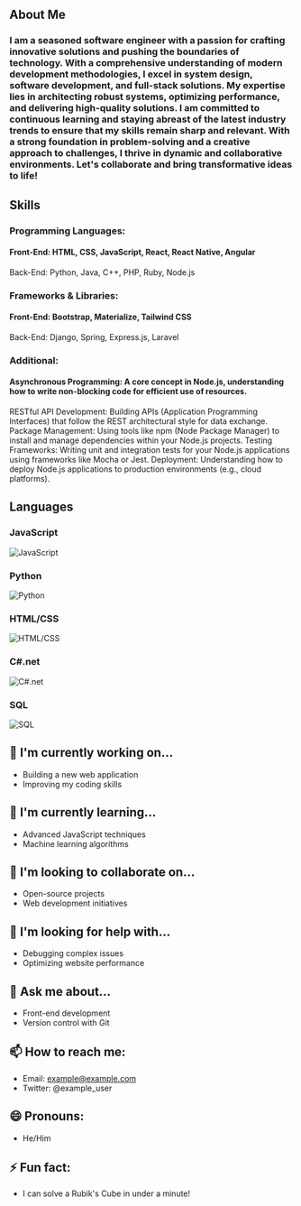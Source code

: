 ## About Me
### I am a seasoned software engineer with a passion for crafting innovative solutions and pushing the boundaries of technology. With a comprehensive understanding of modern development methodologies, I excel in system design, software development, and full-stack solutions. My expertise lies in architecting robust systems, optimizing performance, and delivering high-quality solutions. I am committed to continuous learning and staying abreast of the latest industry trends to ensure that my skills remain sharp and relevant. With a strong foundation in problem-solving and a creative approach to challenges, I thrive in dynamic and collaborative environments. Let's collaborate and bring transformative ideas to life!

## Skills
### Programming Languages: 
#### Front-End: HTML, CSS, JavaScript, React, React Native, Angular
Back-End: Python, Java, C++, PHP, Ruby, Node.js

### Frameworks & Libraries:
#### Front-End: Bootstrap, Materialize, Tailwind CSS
Back-End: Django, Spring, Express.js, Laravel

### Additional:
#### Asynchronous Programming: A core concept in Node.js, understanding how to write non-blocking code for efficient use of resources.
RESTful API Development: Building APIs (Application Programming Interfaces) that follow the REST architectural style for data exchange.
Package Management: Using tools like npm (Node Package Manager) to install and manage dependencies within your Node.js projects.
Testing Frameworks: Writing unit and integration tests for your Node.js applications using frameworks like Mocha or Jest.
Deployment: Understanding how to deploy Node.js applications to production environments (e.g., cloud platforms).

## Languages
### JavaScript
![JavaScript](https://progress-bar.dev/90/?title=Fluency)
### Python
![Python](https://progress-bar.dev/80/?title=Fluency)
### HTML/CSS
![HTML/CSS](https://progress-bar.dev/95/?title=Fluency)
### C#.net
![C#.net](https://progress-bar.dev/90/ffa500/?title=Fluency)
### SQL
![SQL](https://progress-bar.dev/85/?title=Fluency)


## 🔭 I'm currently working on...
- Building a new web application
- Improving my coding skills

## 🌱 I'm currently learning...
- Advanced JavaScript techniques
- Machine learning algorithms

## 👯 I'm looking to collaborate on...
- Open-source projects
- Web development initiatives

## 🤔 I'm looking for help with...
- Debugging complex issues
- Optimizing website performance

## 💬 Ask me about...
- Front-end development
- Version control with Git

## 📫 How to reach me:
- Email: example@example.com
- Twitter: @example_user

## 😄 Pronouns:
- He/Him

## ⚡ Fun fact:
- I can solve a Rubik's Cube in under a minute!
